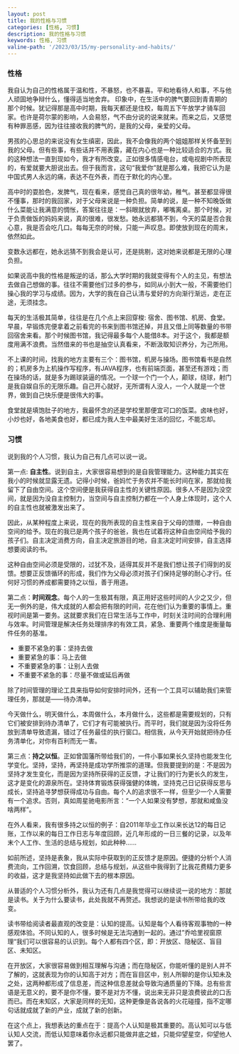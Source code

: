 ```yaml
---
layout: post
title: 我的性格与习惯
categories: [性格, 习惯]
description: 我的性格与习惯
keywords: 性格, 习惯
valine-path: '/2023/03/15/my-personality-and-habits/'
---
```


### 性格

我自认为自己的性格属于温和性，不暴怒，也不暴喜。平和地看待人和事，不与他人顽固地争辩什么，懂得适当地舍弃。
印象中，在生活中的脾气要回到青青期的那个时候。犹记得那是高中时期，我每天都还是住校，每周五下午放学才骑车回家。也许是荷尔蒙的影响，人会易怒，气不由分说的说来就来。而来之后，又感觉有种罪恶感，因为往往接收我的脾气的，是我的父母，亲爱的父母。

男孩的心思总的来说没有女生缜密，因此，我不会像我的两个姐姐那样关怀备至到我的父母。但有些事，有些话并不用表露，藏在内心也是一种比较适合的方式。我的这种想法一直到现如今，我才有所改变。正如很多情感电台，或电视剧中所表现的，有爱就要大胆说出去。但于我而言，这句“我爱你”就是那么难，我把它认为是中国式男人永远的痛，表达不在外表，而在于默化的内心里。

高中时的耍脸色，发脾气，现在看来，感觉自己真的很年幼，稚气。甚至都显得很不懂事，那时的我回家，对于父母来说是一种负担。简单的说，是一种不知晚饭做什么菜能让我满意的惆怅，答案往往是：一斜眼就放弃，嘟嘴离桌。那个时候，对于负责做饭的妈妈来说，真的很难，很发愁。她永远都猜不到，今天的菜是否合我心意，我是否会吃几口。每每无奈的时候，只能一声叹息。即使放到现在的周末，依然如此。

变数永远都在，她永远猜不到我会是认可，还是挑剔，这对她来说都是无限的心理负担。

如果说高中我的性格是叛逆的话，那么大学时期的我就变得有个人的主见，有想法去做自己想做的事。往往不需要他们过多的参与，如同从小到大一般，不需要他们操心我的学习与成绩。因为，大学的我在自己认清与爱好的方向渐行渐远，走在正途，无须挂念。

每天的生活极其简单，往往是在几个点上来回穿梭: 宿舍、图书馆、机房、食堂。早晨，早锻炼完便拿着之前看完的书来到图书馆还掉，并且又借上同等数量的书带回宿舍来看。那个时候图书馆，我记得最多每个人能借8本。对于这个，我都是额度用满不浪费。当然借来的书也是抽空认真看来，不断汲取知识养分，为己所用。

不上课的时间，找我的地方主要有三个：图书馆，机房与操场。图书馆看书是自然的；机房多为上机操作写程序，有JAVA程序，也有前端页面，甚至还有游戏；而在操场的话，就是多为踢球装逼的情况。一个球一个门一个人，颠球，绕球，射门是我自娱自乐的无限乐趣。自己开心就好，无所谓有人没人，一个人就是一个世界，做到自己快乐便是很伟大的事。

食堂就是填饱肚子的地方，我最怀念的还是学校里那便宜可口的饭菜。卤味也好，小炒也好，各地美食也好，都已成为我人生中最美好生活的回忆，不能忘却。

### 习惯

说到我的个人习惯，我认为自己有几点可以说一说。

第一点: **自主性**。说到自主，大家很容易想到的是自我管理能力。这种能力其实在我小的时候就显露无遗。记得小时候，爸妈忙于务农并不能长时间在家，那就给我留下了自由空间。这个空间便是我获得自主性的关键性原因。很多人不是因为没空间，就是因为没自主控制力，当空间与自主控制力都在一个人身上体现时，这个人的自主性也就被激发出来了。

因此，从某种程度上来说，现在的我所表现的自主性来自于父母的馈赠，一种自由空间的给予。现在的我已是两个孩子的爸爸，我也在试着将这种自由空间给予我的孩子们。自主决定消费方向，自主决定旅游目的地，自主决定时间安排，自主选择想要阅读的书。

这种自由空间必须是受限的，过犹不及，适得其反并不是我们想让孩子们得到的反馈。想要正反馈循环的形成，我们作为父母必须对孩子们保持足够的耐心才行。任何好习惯的养成都需要持之以恒，善于用道。

第二点：**时间观念**。每个人的一生极其有限，真正用好这些时间的人少之又少，但无一例外的是，伟大成就的人都会把有限的时间，花在他们认为重要的事情上。重视时间是第一要务。这就要求我们在日常生活与工作中，时刻关注时间的合理利用与效率。时间管理是解决任务处理排序的有效工具，紧急、重要两个维度是衡量每件任务的基准。

- 重要不紧急的事：坚持去做
- 重要紧急的事：马上去做
- 不重要紧急的事：让别人去做
- 不重要不紧急的事：尽量不做或延后再做

除了时间管理的理论工具来指导如何安排时间外，还有一个工具可以辅助我们来管理任务，那就是——待办清单。

今天做什么，明天做什么，本周做什么，本月做什么，这些都是需要规划的，只有它们被安排到待办清单了，它们才有可能被执行。而平时，我们就是因为没将任务放到清单导致遗漏，错过了任务最佳的执行窗口。相信我，从今天开始就把待办任务清单化，对你有百利而无一害。

第三点：**持之以恒**。正如曾国藩所带给我们的，一件小事如果长久坚持也能发生化学变化。坚持，坚持，再坚持是成功学所推崇的道理。但我要提到的是：不是因为坚持才发生变化，而是因为坚持所获得的正反馈，才让我们的行为更长久的发生，这才是变化的源泉所在。坚持体育锻炼获得强健的体魄，坚持克己日记获得反思与成长，坚持追寻梦想获得成功与自由。每个人的追求很不一样，但至少一个人需要有一个追求。否则，真如周星驰电影所言：“一个人如果没有梦想，那就和咸鱼没啥两样”。

在外人看来，我有很多持之以恒的例子：自2011年毕业工作以来长达12的每日记账，工作以来的每日工作日志与年度回顾，近几年形成的一日三餐的记录，以及年末个人工作、生活的总结与规划，如此种种......

如前所述，坚持是表象，我从实际中获取到的正反馈才是原因。便捷的分析个人消费流向，工作回溯，饮食回顾，总结与规划，从这些中我得到了比我花费精力更多的收益，这才是我坚持如此做下去的根本原因。

从普适的个人习惯分析外，我认为还有几点是我觉得可以继续说一说的地方：那就是读书。关于为什么要读书，此处我就不再赘述。我想说的是读书所带给我的改变。

读书带给阅读者最直观的改变是：认知的提高。认知是每个人看待客观事物的一种感观体验。不同认知的人，很多时候是无法沟通到一起的。通过”乔哈里视窗原理“我们可以很容易的认识到。每个人都有四个区，即：开放区、隐秘区、盲目区、未知区。

在开放区，大家很容易做到相互理解与沟通；而在隐秘区，你能听懂的是别人并不了解的，这就表现为你的认知高于对方；而在盲目区中，别人所聊的是你认知未及之处，这两种都形成了信息差，而这种信息差就会导致沟通质量的下降。总有些言语是无意义的，要不是你不懂，要不是对方不懂，说出来无非只是浪费彼此的口舌而已。而在未知区，大家是同样的无知，这种更像是各说各的火花碰撞，指不定哪句话就成就了新的产业，成就了新的创新。

在这个点上，我想表达的重点在于：提高个人认知是极其重要的。高认知可以与低认知人交流，而低认知意味着你永远都只能做井底之蛙，只能仰望星空，仰望他人罢了。